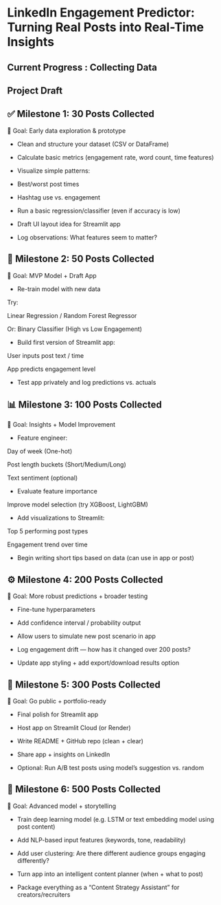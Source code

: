 # LinkedIn Engagement Predictor: Turning Real Posts into Real-Time Insights

## Current Progress : Collecting Data

## Project Draft

## ✅ Milestone 1: 30 Posts Collected
🎯 Goal: Early data exploration & prototype

- Clean and structure your dataset (CSV or DataFrame)

- Calculate basic metrics (engagement rate, word count, time features)

- Visualize simple patterns:

- Best/worst post times

- Hashtag use vs. engagement

- Run a basic regression/classifier (even if accuracy is low)

- Draft UI layout idea for Streamlit app

- Log observations: What features seem to matter?

## 🧪 Milestone 2: 50 Posts Collected
🎯 Goal: MVP Model + Draft App

 - Re-train model with new data

 Try:

Linear Regression / Random Forest Regressor

Or: Binary Classifier (High vs Low Engagement)

- Build first version of Streamlit app:

User inputs post text / time

App predicts engagement level

- Test app privately and log predictions vs. actuals

## 📊 Milestone 3: 100 Posts Collected
🎯 Goal: Insights + Model Improvement

- Feature engineer:

Day of week (One-hot)

Post length buckets (Short/Medium/Long)

Text sentiment (optional)

- Evaluate feature importance

 Improve model selection (try XGBoost, LightGBM)

- Add visualizations to Streamlit:

Top 5 performing post types

Engagement trend over time

- Begin writing short tips based on data (can use in app or post)

## ⚙️ Milestone 4: 200 Posts Collected
🎯 Goal: More robust predictions + broader testing

- Fine-tune hyperparameters

- Add confidence interval / probability output

- Allow users to simulate new post scenario in app

- Log engagement drift — how has it changed over 200 posts?

- Update app styling + add export/download results option

## 🚀 Milestone 5: 300 Posts Collected
🎯 Goal: Go public + portfolio-ready

- Final polish for Streamlit app

- Host app on Streamlit Cloud (or Render)

- Write README + GitHub repo (clean + clear)

- Share app + insights on LinkedIn

- Optional: Run A/B test posts using model’s suggestion vs. random

## 🧠 Milestone 6: 500 Posts Collected
🎯 Goal: Advanced model + storytelling

- Train deep learning model (e.g. LSTM or text embedding model using post content)

- Add NLP-based input features (keywords, tone, readability)

- Add user clustering: Are there different audience groups engaging differently?

- Turn app into an intelligent content planner (when + what to post)

- Package everything as a “Content Strategy Assistant” for creators/recruiters
